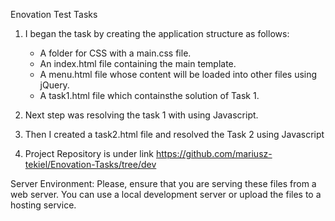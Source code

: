 Enovation Test Tasks

1. I began the task by creating the application structure as follows:

   - A folder for CSS with a main.css file.
   - An index.html file containing the main template.
   - A menu.html file whose content will be loaded into other files using jQuery.
   - A task1.html file which containsthe solution of Task 1.

2. Next step was resolving the task 1 with using Javascript.

3. Then I created a task2.html file and resolved the Task 2 using Javascript

4. Project Repository is under link https://github.com/mariusz-tekiel/Enovation-Tasks/tree/dev

Server Environment: Please, ensure that you are serving these files from a web server. You can use a local development server or upload the files to a hosting service.
